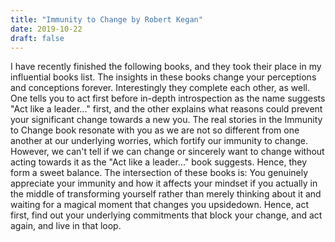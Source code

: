 ```yaml
---
title: "Immunity to Change by Robert Kegan"
date: 2019-10-22
draft: false
---
```


I have recently finished the following books, and they took their place in my influential books list. The insights in these books change your perceptions and conceptions forever. Interestingly they complete each other, as well. One tells you to act first before in-depth introspection as the name suggests "Act like a leader..." first, and the other explains what reasons could prevent your significant change towards a new you. The real stories in the Immunity to Change book resonate with you as we are not so different from one another at our underlying worries, which fortify our immunity to change. However, we can't tell if we can change or sincerely want to change without acting towards it as the "Act like a leader..." book suggests. Hence, they form a sweet balance. The intersection of these books is: You genuinely appreciate your immunity and how it affects your mindset if you actually in the middle of transforming yourself rather than merely thinking about it and waiting for a magical moment that changes you upsidedown. Hence, act first, find out your underlying commitments that block your change, and act again, and live in that loop.